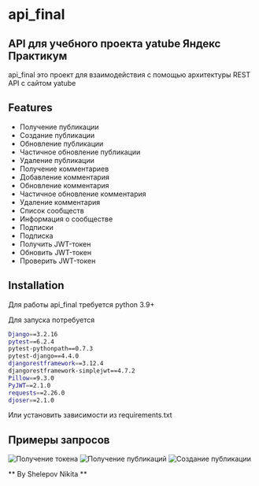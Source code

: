 # api_final
## API для учебного проекта yatube Яндекс Практикум


api_final это проект для взаимодействия с помощью архитектуры REST API с сайтом yatube

## Features

- Получение публикации
- Создание публикации
- Обновление публикации
- Частичное обновление публикации
- Удаление публикации
- Получение комментариев
- Добавление комментария
- Обновление комментария
- Частичное обновление комментария
- Удаление комментария
- Список сообществ
- Информация о сообществе
- Подписки
- Подписка
- Получить JWT-токен
- Обновить JWT-токен
- Проверить JWT-токен

## Installation

Для работы api_final требуется python 3.9+

Для запуска потребуется

```sh
Django==3.2.16
pytest==6.2.4
pytest-pythonpath==0.7.3
pytest-django==4.4.0
djangorestframework==3.12.4
djangorestframework-simplejwt==4.7.2
Pillow==9.3.0
PyJWT==2.1.0
requests==2.26.0
djoser==2.1.0
```
Или установить зависимости из requirements.txt

## Примеры запросов
![Получение токена](blob:https://app.pachca.com/50c5a786-b2c7-497b-80c6-b7edfe5888c6)
![Получение публикаций](https://app.pachca.com/13b886a2-4b42-486f-bf09-605af9bebf13)
![Создание публикации](blob:https://app.pachca.com/2844f741-47ba-47a8-a664-7ed2c1889320)

** By Shelepov Nikita **